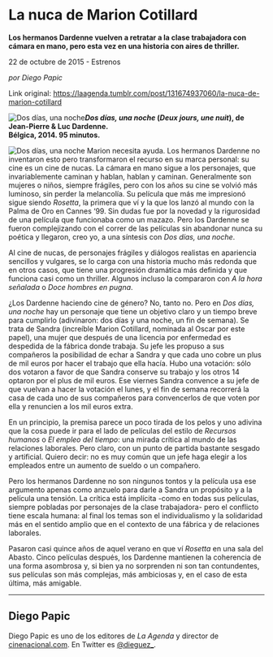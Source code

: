 # La nuca de Marion Cotillard

**Los hermanos Dardenne vuelven a retratar a la clase trabajadora con cámara en mano, pero esta vez en una historia con aires de thriller.**

22 de octubre de 2015 - Estrenos

_por Diego Papic_

Link original: https://laagenda.tumblr.com/post/131674937060/la-nuca-de-marion-cotillard

![Dos días, una noche](https://64.media.tumblr.com/3b3febdb7b9c9d0bc1de2569bf8b7b4c/tumblr_inline_pk0l8r0z1D1t6q87u_500.jpg)***Dos días, una noche* (*Deux jours, une nuit*), de Jean-Pierre & Luc Dardenne.  
 Bélgica, 2014. 95 minutos.**

![Dos días, una noche](https://64.media.tumblr.com/3b3febdb7b9c9d0bc1de2569bf8b7b4c/tumblr_inline_pk0l8r0z1D1t6q87u_500.jpg) Marion necesita ayuda. Los hermanos Dardenne no inventaron esto pero transformaron el recurso en su marca personal: su cine es un cine de nucas. La cámara en mano sigue a los personajes, que invariablemente caminan y hablan, hablan y caminan. Generalmente son mujeres o niños, siempre frágiles, pero con los años su cine se volvió más luminoso, sin perder la melancolía. Su película que más me impresionó sigue siendo *Rosetta*, la primera que ví y la que los lanzó al mundo con la Palma de Oro en Cannes ‘99. Sin dudas fue por la novedad y la rigurosidad de una película que funcionaba como un mazazo. Pero los Dardenne se fueron complejizando con el correr de las películas sin abandonar nunca su poética y llegaron, creo yo, a una síntesis con *Dos días, una noche*.

Al cine de nucas, de personajes frágiles y diálogos realistas en apariencia sencillos y vulgares, se lo carga con una historia mucho más redonda que en otros casos, que tiene una progresión dramática más definida y que funciona casi como un thriller. Algunos incluso la compararon con *A la hora señalada* o *Doce hombres en pugna*.

¿Los Dardenne haciendo cine de género? No, tanto no. Pero en *Dos días, una noche* hay un personaje que tiene un objetivo claro y un tiempo breve para cumplirlo (adivinaron: dos días y una noche, un fin de semana). Se trata de Sandra (increíble Marion Cotillard, nominada al Oscar por este papel), una mujer que después de una licencia por enfermedad es despedida de la fábrica donde trabaja. Su jefe les propuso a sus compañeros la posibilidad de echar a Sandra y que cada uno cobre un plus de mil euros por hacer el trabajo que ella hacía. Hubo una votación: sólo dos votaron a favor de que Sandra conserve su trabajo y los otros 14 optaron por el plus de mil euros. Ese viernes Sandra convence a su jefe de que vuelvan a hacer la votación el lunes, y el fin de semana recorrerá la casa de cada uno de sus compañeros para convencerlos de que voten por ella y renuncien a los mil euros extra.

En un principio, la premisa parece un poco tirada de los pelos y uno adivina que la cosa puede ir para el lado de películas del estilo de *Recursos humanos* o *El empleo del tiempo*: una mirada crítica al mundo de las relaciones laborales. Pero claro, con un punto de partida bastante sesgado y artificial. Quiero decir: no es muy común que un jefe haga elegir a los empleados entre un aumento de sueldo o un compañero.

Pero los hermanos Dardenne no son ningunos tontos y la película usa ese argumento apenas como anzuelo para darle a Sandra un propósito y a la película una tensión. La crítica está implícita -como en todas sus películas, siempre pobladas por personajes de la clase trabajadora- pero el conflicto tiene escala humana: al final los temas son el individualismo y la solidaridad más en el sentido amplio que en el contexto de una fábrica y de relaciones laborales.

Pasaron casi quince años de aquel verano en que ví *Rosetta* en una sala del Abasto. Cinco películas después, los Dardenne mantienen la coherencia de una forma asombrosa y, si bien ya no sorprenden ni son tan contundentes, sus películas son más complejas, más ambiciosas y, en el caso de esta última, más amigable.

  




---

 Diego Papic
------------

 Diego Papic es uno de los editores de *La Agenda* y director de [cinenacional.com](http://www.cinenacional.com). En Twitter es [@dieguez\_](http://www.twitter.com/dieguez_). 

